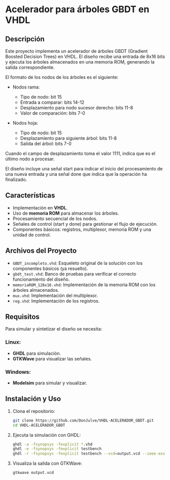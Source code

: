 # Acelerador para árboles GBDT en VHDL

## Descripción
Este proyecto implementa un acelerador de árboles GBDT (Gradient Boosted Decision Trees) en VHDL. El diseño recibe una entrada de 8x16 bits y ejecuta los árboles almacenados en una memoria ROM, generando la salida correspondiente.

El formato de los nodos de los árboles es el siguiente:
- Nodos rama:
    - Tipo de nodo: bit 15
    - Entrada a comparar: bits 14-12
    - Desplazamiento para nodo sucesor derecho: bits 11-8
    - Valor de comparación: bits 7-0

- Nodos hoja:
    - Tipo de nodo: bit 15
    - Desplazamiento para siguiente árbol: bits 11-8
    - Salida del árbol: bits 7-0

Cuando el campo de desplazamiento toma el valor 1111, indica que es el último nodo a procesar.

El diseño incluye una señal start para indicar el inicio del procesamiento de una nueva entrada y una señal done que indica que la operación ha finalizado.

## Características
- Implementación en **VHDL**.
- Uso de **memoria ROM** para almacenar los árboles.
- Procesamiento secuencial de los nodos.
- Señales de control (start y done) para gestionar el flujo de ejecución.
- Componentes básicos: registros, multiplexor, memoria ROM y una unidad de control.

## Archivos del Proyecto
- `GBDT_incompleto.vhd`: Esqueleto original de la solución con los componentes básicos (ya resuelto).
- `gbdt_test.vhd`: Banco de pruebas para verificar el correcto funcionamiento del diseño.
- `memoriaROM_128x16.vhd`: Implementación de la memoria ROM con los árboles almacenados.
- `mux.vhd`: Implementación del multiplexor.
- `reg.vhd`: Implementación de los registros.

## Requisitos
Para simular y sintetizar el diseño se necesita:
### Linux:
- **GHDL** para simulación.
- **GTKWave** para visualizar las señales.
### Windows:
- **Modelsim** para simular y visualizar.

## Instalación y Uso
1. Clona el repositorio:
   ```sh
   git clone https://github.com/DonJulve/VHDL-ACELERADOR_GBDT.git
   cd VHDL-ACELERADOR_GBDT
   ```
2. Ejecuta la simulación con GHDL:
   ```sh
   ghdl -a -fsynopsys -fexplicit *.vhd
   ghdl -e -fsynopsys -fexplicit testbench
   ghdl -r -fsynopsys -fexplicit testbench --vcd=output.vcd --ieee-asserts=disable --stop-time=1000ns

   ```
3. Visualiza la salida con GTKWave:
   ```sh
   gtkwave output.vcd
   ```
